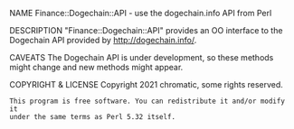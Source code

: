 NAME
    Finance::Dogechain::API - use the dogechain.info API from Perl

DESCRIPTION
    "Finance::Dogechain::API" provides an OO interface to the Dogechain API
    provided by <http://dogechain.info/>.

CAVEATS
    The Dogechain API is under development, so these methods might change and
    new methods might appear.

COPYRIGHT & LICENSE
    Copyright 2021 chromatic, some rights reserved.

    This program is free software. You can redistribute it and/or modify it
    under the same terms as Perl 5.32 itself.
